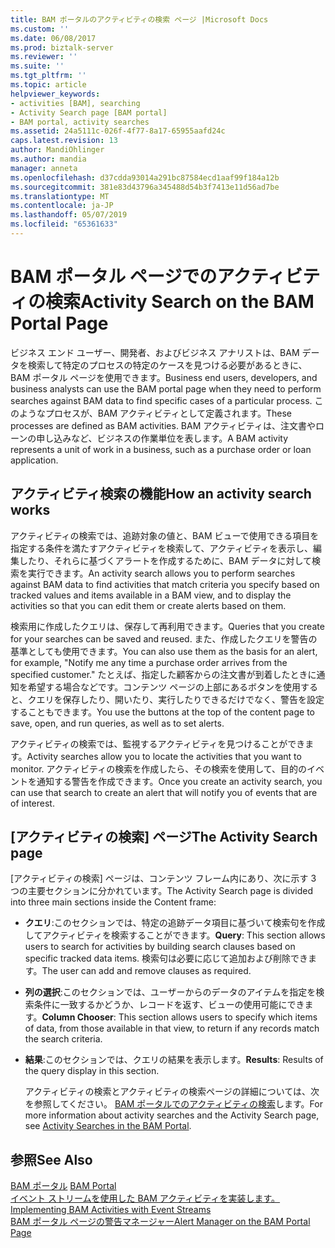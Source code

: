 ```yaml
---
title: BAM ポータルのアクティビティの検索 ページ |Microsoft Docs
ms.custom: ''
ms.date: 06/08/2017
ms.prod: biztalk-server
ms.reviewer: ''
ms.suite: ''
ms.tgt_pltfrm: ''
ms.topic: article
helpviewer_keywords:
- activities [BAM], searching
- Activity Search page [BAM portal]
- BAM portal, activity searches
ms.assetid: 24a5111c-026f-4f77-8a17-65955aafd24c
caps.latest.revision: 13
author: MandiOhlinger
ms.author: mandia
manager: anneta
ms.openlocfilehash: d37cdda93014a291bc87584ecd1aaf99f184a12b
ms.sourcegitcommit: 381e83d43796a345488d54b3f7413e11d56ad7be
ms.translationtype: MT
ms.contentlocale: ja-JP
ms.lasthandoff: 05/07/2019
ms.locfileid: "65361633"
---
```

# <a name="activity-search-on-the-bam-portal-page"></a><span data-ttu-id="bdba3-102">BAM ポータル ページでのアクティビティの検索</span><span class="sxs-lookup"><span data-stu-id="bdba3-102">Activity Search on the BAM Portal Page</span></span>
<span data-ttu-id="bdba3-103">ビジネス エンド ユーザー、開発者、およびビジネス アナリストは、BAM データを検索して特定のプロセスの特定のケースを見つける必要があるときに、BAM ポータル ページを使用できます。</span><span class="sxs-lookup"><span data-stu-id="bdba3-103">Business end users, developers, and business analysts can use the BAM portal page when they need to perform searches against BAM data to find specific cases of a particular process.</span></span> <span data-ttu-id="bdba3-104">このようなプロセスが、BAM アクティビティとして定義されます。</span><span class="sxs-lookup"><span data-stu-id="bdba3-104">These processes are defined as BAM activities.</span></span> <span data-ttu-id="bdba3-105">BAM アクティビティは、注文書やローンの申し込みなど、ビジネスの作業単位を表します。</span><span class="sxs-lookup"><span data-stu-id="bdba3-105">A BAM activity represents a unit of work in a business, such as a purchase order or loan application.</span></span>  
  
## <a name="how-an-activity-search-works"></a><span data-ttu-id="bdba3-106">アクティビティ検索の機能</span><span class="sxs-lookup"><span data-stu-id="bdba3-106">How an activity search works</span></span>  
 <span data-ttu-id="bdba3-107">アクティビティの検索では、追跡対象の値と、BAM ビューで使用できる項目を指定する条件を満たすアクティビティを検索して、アクティビティを表示し、編集したり、それらに基づくアラートを作成するために、BAM データに対して検索を実行できます。</span><span class="sxs-lookup"><span data-stu-id="bdba3-107">An activity search allows you to perform searches against BAM data to find activities that match criteria you specify based on tracked values and items available in a BAM view, and to display the activities so that you can edit them or create alerts based on them.</span></span>  
  
 <span data-ttu-id="bdba3-108">検索用に作成したクエリは、保存して再利用できます。</span><span class="sxs-lookup"><span data-stu-id="bdba3-108">Queries that you create for your searches can be saved and reused.</span></span> <span data-ttu-id="bdba3-109">また、作成したクエリを警告の基準としても使用できます。</span><span class="sxs-lookup"><span data-stu-id="bdba3-109">You can also use them as the basis for an alert, for example, "Notify me any time a purchase order arrives from the specified customer."</span></span> <span data-ttu-id="bdba3-110">たとえば、指定した顧客からの注文書が到着したときに通知を希望する場合などです。コンテンツ ページの上部にあるボタンを使用すると、クエリを保存したり、開いたり、実行したりできるだけでなく、警告を設定することもできます。</span><span class="sxs-lookup"><span data-stu-id="bdba3-110">You use the buttons at the top of the content page to save, open, and run queries, as well as to set alerts.</span></span>  
  
 <span data-ttu-id="bdba3-111">アクティビティの検索では、監視するアクティビティを見つけることができます。</span><span class="sxs-lookup"><span data-stu-id="bdba3-111">Activity searches allow you to locate the activities that you want to monitor.</span></span> <span data-ttu-id="bdba3-112">アクティビティの検索を作成したら、その検索を使用して、目的のイベントを通知する警告を作成できます。</span><span class="sxs-lookup"><span data-stu-id="bdba3-112">Once you create an activity search, you can use that search to create an alert that will notify you of events that are of interest.</span></span>  
  
## <a name="the-activity-search-page"></a><span data-ttu-id="bdba3-113">[アクティビティの検索] ページ</span><span class="sxs-lookup"><span data-stu-id="bdba3-113">The Activity Search page</span></span>  
 <span data-ttu-id="bdba3-114">[アクティビティの検索] ページは、コンテンツ フレーム内にあり、次に示す 3 つの主要セクションに分かれています。</span><span class="sxs-lookup"><span data-stu-id="bdba3-114">The Activity Search page is divided into three main sections inside the Content frame:</span></span>  
  
- <span data-ttu-id="bdba3-115">**クエリ**:このセクションでは、特定の追跡データ項目に基づいて検索句を作成してアクティビティを検索することができます。</span><span class="sxs-lookup"><span data-stu-id="bdba3-115">**Query**: This section allows users to search for activities by building search clauses based on specific tracked data items.</span></span> <span data-ttu-id="bdba3-116">検索句は必要に応じて追加および削除できます。</span><span class="sxs-lookup"><span data-stu-id="bdba3-116">The user can add and remove clauses as required.</span></span>  
  
- <span data-ttu-id="bdba3-117">**列の選択**:このセクションでは、ユーザーからのデータのアイテムを指定を検索条件に一致するかどうか、レコードを返す、ビューの使用可能にできます。</span><span class="sxs-lookup"><span data-stu-id="bdba3-117">**Column Chooser**: This section allows users to specify which items of data, from those available in that view, to return if any records match the search criteria.</span></span>  
  
- <span data-ttu-id="bdba3-118">**結果**:このセクションでは、クエリの結果を表示します。</span><span class="sxs-lookup"><span data-stu-id="bdba3-118">**Results**: Results of the query display in this section.</span></span>  
  
  <span data-ttu-id="bdba3-119">アクティビティの検索とアクティビティの検索ページの詳細については、次を参照してください。 [BAM ポータルでのアクティビティの検索](../core/activity-searches-in-the-bam-portal.md)します。</span><span class="sxs-lookup"><span data-stu-id="bdba3-119">For more information about activity searches and the Activity Search page, see [Activity Searches in the BAM Portal](../core/activity-searches-in-the-bam-portal.md).</span></span>  
  
## <a name="see-also"></a><span data-ttu-id="bdba3-120">参照</span><span class="sxs-lookup"><span data-stu-id="bdba3-120">See Also</span></span>  
 <span data-ttu-id="bdba3-121">[BAM ポータル](../core/bam-portal.md) </span><span class="sxs-lookup"><span data-stu-id="bdba3-121">[BAM Portal](../core/bam-portal.md) </span></span>  
 <span data-ttu-id="bdba3-122">[イベント ストリームを使用した BAM アクティビティを実装します。](../core/implementing-bam-activities-with-event-streams.md) </span><span class="sxs-lookup"><span data-stu-id="bdba3-122">[Implementing BAM Activities with Event Streams](../core/implementing-bam-activities-with-event-streams.md) </span></span>  
 [<span data-ttu-id="bdba3-123">BAM ポータル ページの警告マネージャー</span><span class="sxs-lookup"><span data-stu-id="bdba3-123">Alert Manager on the BAM Portal Page</span></span>](../core/alert-manager-on-the-bam-portal-page.md)